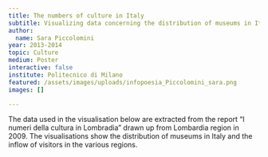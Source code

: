 ```yaml
---
title: The numbers of culture in Italy
subtitle: Visualizing data concerning the distribution of museums in Italy (2006)
author:
  name: Sara Piccolomini
year: 2013-2014
topic: Culture
medium: Poster
interactive: false
institute: Politecnico di Milano
featured: /assets/images/uploads/infopoesia_Piccolomini_sara.png
images: []

---
```

The data used in the visualisation below are extracted from the report “I numeri della cultura in Lombradia” drawn up from Lombardia region in 2009. The visualisations show the distribution of museums in Italy and the inflow of visitors in the various regions.
